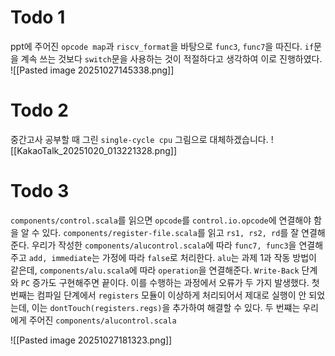 # Todo 1

ppt에 주어진 `opcode map`과 `riscv_format`을 바탕으로 `func3`, `func7`을 따진다. `if`문을 계속 쓰는 것보다 `switch`문을 사용하는 것이 적절하다고 생각하여 이로 진행하였다.
![[Pasted image 20251027145338.png]]

# Todo 2

중간고사 공부할 때 그린 `single-cycle cpu` 그림으로 대체하겠습니다.
![[KakaoTalk_20251020_013221328.png]]

# Todo 3

`components/control.scala`를 읽으면 `opcode`를 `control.io.opcode`에 연결해야 함을 알 수 있다. `components/register-file.scala`를 읽고 `rs1, rs2, rd`를 잘 연결해준다. 우리가 작성한 `components/alucontrol.scala`에 따라 `func7, func3`을 연결해주고 `add, immediate`는 가정에 따라 `false`로 처리한다. `alu`는 과제 1과 작동 방법이 같은데, `components/alu.scala`에 따라 `operation`을 연결해준다. `Write-Back` 단계와 `PC` 증가도 구현해주면 끝이다.
이를 수행하는 과정에서 오류가 두 가지 발생했다. 첫 번째는 컴파일 단계에서 `registers` 모듈이 이상하게 처리되어서 제대로 실행이 안 되었는데, 이는 `dontTouch(registers.regs)`을 추가하여 해결할 수 있다. 두 번쨰는 우리에게 주어진 `components/alucontrol.scala`

![[Pasted image 20251027181323.png]]